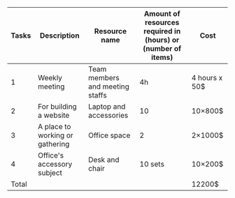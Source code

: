 ﻿

|Tasks|Description|Resource name | Amount of resources required in (hours) or (number of items)| Cost |
|--|--|--|--|--|
| 1 | Weekly meeting|Team members and meeting staffs|4h | 4 hours x 50$ |
|2|For building a website|Laptop and accessories|10|10×800$|
|3|A place to working or gathering|Office space|2|2×1000$|
|4|Office's accessory subject|Desk and chair|10 sets|10×200$|
|Total||||12200$|

